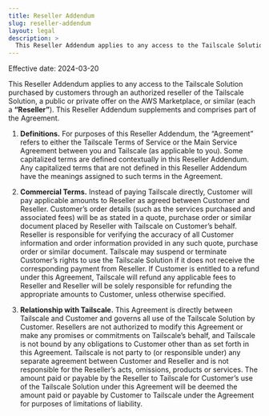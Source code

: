 ```yaml
---
title: Reseller Addendum
slug: reseller-addendum
layout: legal
description: >
  This Reseller Addendum applies to any access to the Tailscale Solution purchased by customers through an authorized reseller of the Tailscale Solution, a public or private offer on the AWS Marketplace, or similar (each a **“Reseller”**). This Reseller Addendum supplements and comprises part of the Agreement.
---
```


Effective date: 2024-03-20

This Reseller Addendum applies to any access to the Tailscale Solution purchased by customers through an authorized reseller of the Tailscale Solution, a public or private offer on the AWS Marketplace, or similar (each a **“Reseller”**). This Reseller Addendum supplements and comprises part of the Agreement.

1. **Definitions.** For purposes of this Reseller Addendum, the “Agreement” refers to either the Tailscale Terms of Service or the Main Service Agreement between you and Tailscale (as applicable to you). Some capitalized terms are defined contextually in this Reseller Addendum. Any capitalized terms that are not defined in this Reseller Addendum have the meanings assigned to such terms in the Agreement.

2. **Commercial Terms.** Instead of paying Tailscale directly, Customer will pay applicable amounts to Reseller as agreed between Customer and Reseller. Customer’s order details (such as the services purchased and associated fees) will be as stated in a quote, purchase order or similar document placed by Reseller with Tailscale on Customer’s behalf. Reseller is responsible for verifying the accuracy of all Customer information and order information provided in any such quote, purchase order or similar document. Tailscale may suspend or terminate Customer’s rights to use the Tailscale Solution if it does not receive the corresponding payment from Reseller. If Customer is entitled to a refund under this Agreement, Tailscale will refund any applicable fees to Reseller and Reseller will be solely responsible for refunding the appropriate amounts to Customer, unless otherwise specified.

3. **Relationship with Tailscale.** This Agreement is directly between Tailscale and Customer and governs all use of the Tailscale Solution by Customer. Resellers are not authorized to modify this Agreement or make any promises or commitments on Tailscale’s behalf, and Tailscale is not bound by any obligations to Customer other than as set forth in this Agreement. Tailscale is not party to (or responsible under) any separate agreement between Customer and Reseller and is not responsible for the Reseller’s acts, omissions, products or services. The amount paid or payable by the Reseller to Tailscale for Customer’s use of the Tailscale Solution under this Agreement will be deemed the amount paid or payable by Customer to Tailscale under the Agreement for purposes of limitations of liability.
